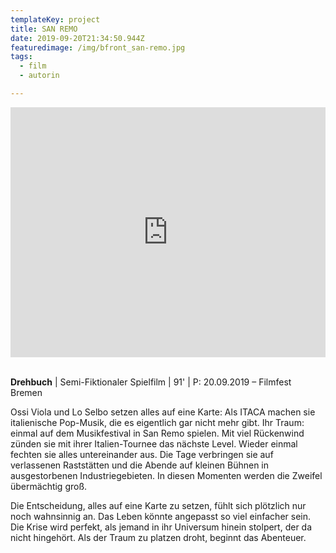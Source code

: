 ```yaml
---
templateKey: project
title: SAN REMO
date: 2019-09-20T21:34:50.944Z
featuredimage: /img/bfront_san-remo.jpg
tags:
  - film
  - autorin

---
```

<iframe src="https://player.vimeo.com/video/361087205" width="100%" height="400" frameborder="0" allow="autoplay; fullscreen" allowfullscreen></iframe>

\
**Drehbuch** | Semi-Fiktionaler Spielfilm | 91' | P: 20.09.2019 – Filmfest Bremen

Ossi Viola und Lo Selbo setzen alles auf eine Karte: Als ITACA machen sie italienische Pop-Musik, die es eigentlich gar nicht mehr gibt. Ihr Traum: einmal auf dem Musikfestival in San Remo spielen. Mit viel Rückenwind zünden sie mit ihrer Italien-Tournee das nächste Level. Wieder einmal fechten sie alles untereinander aus. Die Tage verbringen sie auf verlassenen Raststätten und die Abende auf kleinen Bühnen in ausgestorbenen Industriegebieten. In diesen Momenten werden die Zweifel übermächtig groß. 

Die Entscheidung, alles auf eine Karte zu setzen, fühlt sich plötzlich nur noch wahnsinnig an. Das Leben könnte angepasst so viel einfacher sein. Die Krise wird perfekt, als jemand in ihr Universum hinein stolpert, der da nicht hingehört. Als der Traum zu platzen droht, beginnt das Abenteuer.
